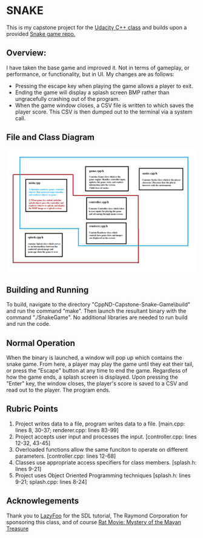 # SNAKE

This is my capstone project for the [Udacity C++ class](https://www.udacity.com/course/c-plus-plus-nanodegree--nd213) and builds upon a provided [Snake game repo.](https://github.com/udacity/CppND-Capstone-Snake-Game)


## Overview:
I have taken the base game and improved it. Not in terms of gameplay, or performance, or functionality, but in UI.
My changes are as follows:
- Pressing the escape key when playing the game allows a player to exit.
- Ending the game will display a splash screen BMP rather than ungracefully crashing out of the program.
- When the game window closes, a CSV file is written to which saves the player score. This CSV is then dumped out to the terminal via a system call.

## File and Class Diagram

![Class Diagram](./CppND-Capstone-Snake-Game/flow_diagram.png)

## Building and Running
To build, navigate to the directory "CppND-Capstone-Snake-Game\build" and run the command "make".
Then launch the resultant binary with the command "./SnakeGame".
No additional libraries are needed to run build and run the code.

## Normal Operation
When the binary is launched, a window will pop up which contains the snake game.
From here, a player may play the game until they eat their tail, or press the "Escape" button at any time to end the game.
Regardless of how the game ends, a splash screen is displayed.
Upon pressing the "Enter" key, the window closes, the player's score is saved to a CSV and read out to the player.
The program ends.

## Rubric Points
1. Project writes data to a file, program writes data to a file. [main.cpp: lines 8, 30-37; renderer.cpp: lines 83-99]
2. Project accepts user input and processes the input. [controller.cpp: lines 12-32, 43-45]
3. Overloaded functions allow the same funciton to operate on different parameters. [controller.cpp: lines 12-68]
4. Classes use appropriate access specifiers for class members. [splash.h: lines 9-21]
5. Project uses Object Oriented Programming techniques [splash.h: lines 9-21; splash.cpp: lines 8-24]

## Acknowlegements
Thank you to [LazyFoo](https://lazyfoo.net/tutorials/SDL/02_getting_an_image_on_the_screen/index.php) for the SDL tutorial, The Raymond Corporation for sponsoring this class, and of course [Rat Movie: Mystery of the Mayan Treasure](https://www.youtube.com/watch?v=jAXioRNYy4s&t=330s)
